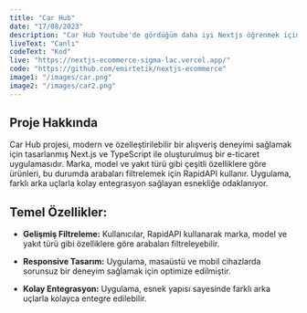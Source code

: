 ```yaml
---
title: "Car Hub"
date: "17/08/2023"
description: "Car Hub Youtube'de gördüğüm daha iyi Nextjs öğrenmek için çalıştığım bir proje."
liveText: "Canlı"
codeText: "Kod"
live: "https://nextjs-ecommerce-sigma-lac.vercel.app/"
code: "https://github.com/emirtetik/nextjs-ecommerce"
image1: "/images/car.png"
image2: "/images/car2.png"
---
```

## **Proje Hakkında**

Car Hub projesi, modern ve özelleştirilebilir bir alışveriş deneyimi sağlamak için tasarlanmış Next.js ve TypeScript ile oluşturulmuş bir e-ticaret uygulamasıdır. Marka, model ve yakıt türü gibi çeşitli özelliklere göre ürünleri, bu durumda arabaları filtrelemek için RapidAPI kullanır. Uygulama, farklı arka uçlarla kolay entegrasyon sağlayan esnekliğe odaklanıyor.

## **Temel Özellikler:**
- **Gelişmiş Filtreleme:** Kullanıcılar, RapidAPI kullanarak marka, model ve yakıt türü gibi özelliklere göre arabaları filtreleyebilir.

- **Responsive Tasarım:** Uygulama, masaüstü ve mobil cihazlarda sorunsuz bir deneyim sağlamak için optimize edilmiştir.

- **Kolay Entegrasyon:** Uygulama, esnek yapısı sayesinde farklı arka uçlarla kolayca entegre edilebilir.